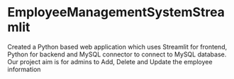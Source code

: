 # EmployeeManagementSystemStreamlit
Created a Python based web application which uses Streamlit for frontend, Python for backend and MySQL connector to connect to MySQL database. Our project aim is for admins to Add, Delete and Update the employee information

